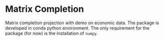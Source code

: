 # Matrix Completion

Matrix completion projection with demo on economic data.
The package is developed in conda python environment.
The only requirement for the package (for now) is the installation of `numpy`.
